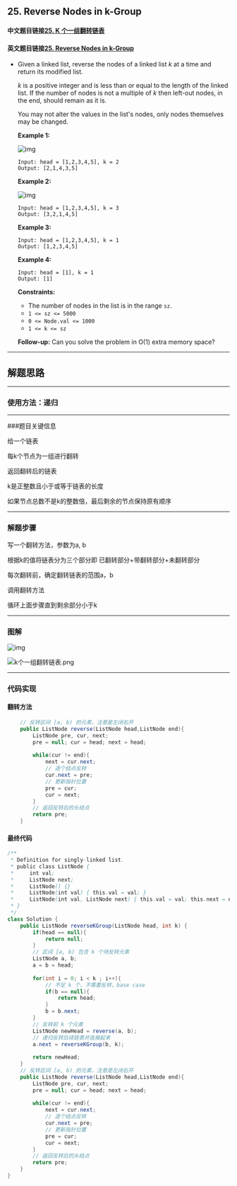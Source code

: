 ## 25. Reverse Nodes in k-Group

#### 中文题目链接[25. K 个一组翻转链表](https://leetcode-cn.com/problems/reverse-nodes-in-k-group/)

#### 英文题目链接[25. Reverse Nodes in k-Group](https://leetcode.com/problems/reverse-nodes-in-k-group/)

- Given a linked list, reverse the nodes of a linked list *k* at a time and return its modified list.

  *k* is a positive integer and is less than or equal to the length of the linked list. If the number of nodes is not a multiple of *k* then left-out nodes, in the end, should remain as it is.

  You may not alter the values in the list's nodes, only nodes themselves may be changed.

   

  **Example 1:**

  ![img](https://tva1.sinaimg.cn/large/008i3skNgy1grjo46lvm3j30f2066weq.jpg)

  ```
  Input: head = [1,2,3,4,5], k = 2
  Output: [2,1,4,3,5]
  ```

  **Example 2:**

  ![img](https://tva1.sinaimg.cn/large/008i3skNgy1grjo47fbbpj30f2066dg2.jpg)

  ```
  Input: head = [1,2,3,4,5], k = 3
  Output: [3,2,1,4,5]
  ```

  **Example 3:**

  ```
  Input: head = [1,2,3,4,5], k = 1
  Output: [1,2,3,4,5]
  ```

  **Example 4:**

  ```
  Input: head = [1], k = 1
  Output: [1]
  ```

   

  **Constraints:**

  - The number of nodes in the list is in the range `sz`.
  - `1 <= sz <= 5000`
  - `0 <= Node.val <= 1000`
  - `1 <= k <= sz`

   

  **Follow-up:** Can you solve the problem in O(1) extra memory space?

---

## 解题思路

---

### 使用方法：递归

---

###题目关键信息

给一个链表

每k个节点为一组进行翻转

返回翻转后的链表

k是正整数且小于或等于链表的长度

如果节点总数不是k的整数倍，最后剩余的节点保持原有顺序

---

### 解题步骤

写一个翻转方法，参数为a, b

根据k的值将链表分为三个部分即 已翻转部分+带翻转部分+未翻转部分

每次翻转前，确定翻转链表的范围a，b

调用翻转方法

循环上面步骤直到剩余部分小于k

---

### 图解

![img](https://tva1.sinaimg.cn/large/008i3skNgy1grjpigupl8g30zk0k0161.gif)

![k个一组翻转链表.png](https://tva1.sinaimg.cn/large/008i3skNgy1grjpjq7r4fj30lx10stax.jpg)

---

### 代码实现

#### 翻转方法

```java
    // 反转区间 [a, b) 的元素，注意是左闭右开
    public ListNode reverse(ListNode head,ListNode end){
        ListNode pre, cur, next;
        pre = null; cur = head; next = head;
        
        while(cur != end){
            next = cur.next;
            // 逐个结点反转
            cur.next = pre;
            // 更新指针位置
            pre = cur;
            cur = next;
        }
        // 返回反转后的头结点
        return pre;
    }
```

#### 最终代码

```java
/**
 * Definition for singly-linked list.
 * public class ListNode {
 *     int val;
 *     ListNode next;
 *     ListNode() {}
 *     ListNode(int val) { this.val = val; }
 *     ListNode(int val, ListNode next) { this.val = val; this.next = next; }
 * }
 */
class Solution {
    public ListNode reverseKGroup(ListNode head, int k) {
        if(head == null){
            return null;
        }
        // 区间 [a, b) 包含 k 个待反转元素
        ListNode a, b;
        a = b = head;
        
        for(int i = 0; i < k ; i++){
            // 不足 k 个，不需要反转，base case
            if(b == null){
                return head;
            }
            b = b.next;
        }
        // 反转前 k 个元素
        ListNode newHead = reverse(a, b);
        // 递归反转后续链表并连接起来
        a.next = reverseKGroup(b, k);
        
        return newHead;
    }
    // 反转区间 [a, b) 的元素，注意是左闭右开
    public ListNode reverse(ListNode head,ListNode end){
        ListNode pre, cur, next;
        pre = null; cur = head; next = head;
        
        while(cur != end){
            next = cur.next;
            // 逐个结点反转
            cur.next = pre;
            // 更新指针位置
            pre = cur;
            cur = next;
        }
        // 返回反转后的头结点
        return pre;
    }
}
```

